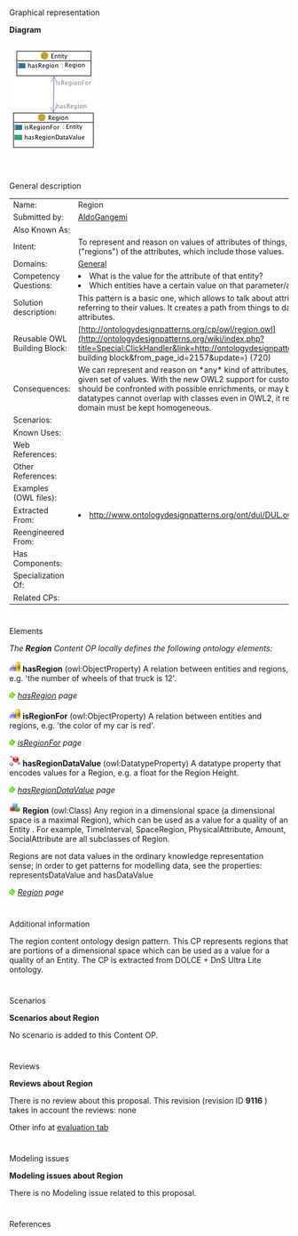 # 

 Graphical representation



__Diagram__ 





[![Image:Region.jpg](./Region.jpg)](../Image/Region.jpg.md "Image:Region.jpg")





# 

 General description




|  |  |
| --- | --- |
|  Name:  |  Region  |
|  Submitted by:  | [AldoGangemi](../User/AldoGangemi.md "User:AldoGangemi")  |
|  Also Known As:  |  |
|  Intent:  |  To represent and reason on values of attributes of things, by explicitly talking about the dimensions ("regions") of the attributes, which include those values.  |
|  Domains:  | [General](../Community/General.md "Community:General")  |
|  Competency Questions:  | <li>       What is the value for the attribute of that entity?      </li><li>       Which entities have a certain value on that parameter/attribute/feature?      </li> |
|  Solution description:  |  This pattern is a basic one, which allows to talk about attributes/parameters/dimensions, while still referring to their values. It creates a path from things to data values through 'regions' representing attributes.  |
|  Reusable OWL Building Block:  | [http://ontologydesignpatterns.org/cp/owl/region.owl](http://ontologydesignpatterns.org/wiki/index.php?title=Special:ClickHandler&link=http://ontologydesignpatterns.org/cp/owl/region.owl&message=OWL building block&from_page_id=2157&update=)  (720)  |
|  Consequences:  |  We can represent and reason on \*any\* kind of attributes, parameters, features, etc., which have a given set of values.  With the new OWL2 support for custom and complex datatypes, this pattern should be confronted with possible enrichments, or may be restricted to OWL1. Anyway, since datatypes cannot overlap with classes even in OWL2, it remains useful for the cases where the domain must be kept homogeneous.  |
|  Scenarios:  |  |
|  Known Uses:  |  |
|  Web References:  |  |
|  Other References:  |  |
|  Examples (OWL files):  |  |
|  Extracted From:  | <li><a class="external free" href="http://www.ontologydesignpatterns.org/ont/dul/DUL.owl" rel="nofollow" title="http://www.ontologydesignpatterns.org/ont/dul/DUL.owl">        http://www.ontologydesignpatterns.org/ont/dul/DUL.owl       </a></li> |
|  Reengineered From:  |  |
|  Has Components:  |  |
|  Specialization Of:  |  |
|  Related CPs:  |  |



  





# 

 Elements



_The
 __Region__ 
 Content OP locally defines the following ontology elements:_ 





[![ObjectProperty](./20px-ObjectProperty.gif)](../Image/ObjectProperty.gif.md "ObjectProperty")
__hasRegion__ 
 (owl:ObjectProperty) A relation between entities and regions, e.g. 'the number of wheels of that truck is 12'.
 
[![](./11px-ArrowRight.gif)](../Image/ArrowRight.gif.md "ArrowRight.gif")
_[hasRegion](./Region/hasRegion.md "Submissions:Region/hasRegion") 
 page_ 



[![ObjectProperty](./20px-ObjectProperty.gif)](../Image/ObjectProperty.gif.md "ObjectProperty")
__isRegionFor__ 
 (owl:ObjectProperty) A relation between entities and regions, e.g. 'the color of my car is red'.
 
[![](./11px-ArrowRight.gif)](../Image/ArrowRight.gif.md "ArrowRight.gif")
_[isRegionFor](./Region/isRegionFor.md "Submissions:Region/isRegionFor") 
 page_ 



[![DatatypeProperty](./20px-DatatypeProperty.gif)](../Image/DatatypeProperty.gif.md "DatatypeProperty")
__hasRegionDataValue__ 
 (owl:DatatypeProperty) A datatype property that encodes values for a Region, e.g. a float for the Region Height.
 
[![](./11px-ArrowRight.gif)](../Image/ArrowRight.gif.md "ArrowRight.gif")
_[hasRegionDataValue](./Region/hasRegionDataValue.md "Submissions:Region/hasRegionDataValue") 
 page_ 



[![Class](./20px-Class.gif)](../Image/Class.gif.md "Class")
__Region__ 
 (owl:Class) Any region in a dimensional space (a dimensional space is a maximal Region), which can be used as a value for a quality of an Entity . For example, TimeInterval, SpaceRegion, PhysicalAttribute, Amount, SocialAttribute are all subclasses of Region.
 
 Regions are not data values in the ordinary knowledge representation sense; in order to get patterns for modelling data, see the properties: representsDataValue and hasDataValue
 



[![](./11px-ArrowRight.gif)](../Image/ArrowRight.gif.md "ArrowRight.gif")
_[Region](./Region.md "Submissions:Region/Region") 
 page_ 


# 

 Additional information



 The region content ontology design pattern. This CP represents regions that are portions of a dimensional space which can be used as a value for a quality of an Entity. The CP is extracted from DOLCE + DnS Ultra Lite ontology.
 



# 

 Scenarios




__Scenarios about Region__ 


 No scenario is added to this Content OP.
 




# 

 Reviews




__Reviews about Region__ 


 There is no review about this proposal.
This revision (revision ID
 __9116__ 
 ) takes in account the reviews: none
 



 Other info at
 [evaluation tab](http://ontologydesignpatterns.org/wiki/index.php?title=Submissions:Region&action=evaluation "http://ontologydesignpatterns.org/wiki/index.php?title=Submissions:Region&action=evaluation") 





  





# 

 Modeling issues




__Modeling issues about Region__ 


 There is no Modeling issue related to this proposal.
 




  





# 

 References